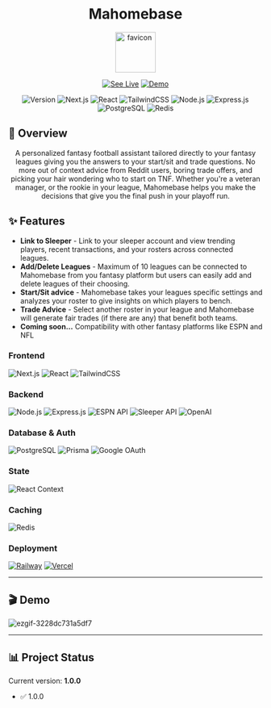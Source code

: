 <div align="center">
  
# **Mahomebase**

<img width="80" height="80" alt="favicon" src="https://github.com/user-attachments/assets/03399f95-2349-4fab-ad4f-7dffbdb55a30" />

[![See Live](https://img.shields.io/badge/🎬_See_Live-FF6B6B?style=for-the-badge&logoColor=white)](https://mahomebasefantasy.com/)
[![Demo](https://img.shields.io/badge/🎬_Demo-4ECDC4?style=for-the-badge&logoColor=white)](#demo)

![Version](https://img.shields.io/badge/version-1.0.0-blue)
![Next.js](https://img.shields.io/badge/Next.js-000000?style=flat&logo=next.js&logoColor=white)
![React](https://img.shields.io/badge/React-20232A?style=flat&logo=react&logoColor=61DAFB)
![TailwindCSS](https://img.shields.io/badge/Tailwind_CSS-38B2AC?style=flat&logo=tailwind-css&logoColor=white)
![Node.js](https://img.shields.io/badge/Node.js-43853D?style=flat&logo=node.js&logoColor=white)
![Express.js](https://img.shields.io/badge/Express.js-404D59?style=flat&logo=express&logoColor=white)
![PostgreSQL](https://img.shields.io/badge/PostgreSQL-316192?style=flat&logo=postgresql&logoColor=white)
![Redis](https://img.shields.io/badge/Redis-DC382D?style=flat&logo=redis&logoColor=white)

</div>

## 🚀 Overview

<div align="center">
A personalized fantasy football assistant tailored directly to your fantasy leagues giving you the answers to your start/sit and trade questions. No more out of context advice from Reddit users, boring trade offers, and picking your hair wondering who to start on TNF. Whether you're a veteran manager, or the rookie in your league, Mahomebase helps you make the decisions that give you the final push in your playoff run.
</div>

## ✨ Features

* **Link to Sleeper** - Link to your sleeper account and view trending players, recent transactions, and your rosters across connected leagues.
* **Add/Delete Leagues** - Maximum of 10 leagues can be connected to Mahomebase from you fantasy platform but users can easily add and delete leagues of their choosing. 
* **Start/Sit advice** - Mahomebase takes your leagues specific settings and analyzes your roster to give insights on which players to bench.
* **Trade Advice** - Select another roster in your league and Mahomebase will generate fair trades (if there are any) that benefit both teams.
* **Coming soon...** Compatibility with other fantasy platforms like ESPN and NFL

### Frontend
![Next.js](https://img.shields.io/badge/Next.js-000000?style=for-the-badge&logo=next.js&logoColor=white)
![React](https://img.shields.io/badge/React-20232A?style=for-the-badge&logo=react&logoColor=61DAFB)
![TailwindCSS](https://img.shields.io/badge/Tailwind_CSS-38B2AC?style=for-the-badge&logo=tailwind-css&logoColor=white)

### Backend
![Node.js](https://img.shields.io/badge/Node.js-43853D?style=for-the-badge&logo=node.js&logoColor=white)
![Express.js](https://img.shields.io/badge/Express.js-404D59?style=for-the-badge&logo=express&logoColor=white)
![ESPN API](https://img.shields.io/badge/ESPN_API-FF0000?style=for-the-badge&logoColor=white)
![Sleeper API](https://img.shields.io/badge/Sleeper_API-00008B?style=for-the-badge&logoColor=white)
![OpenAI](https://img.shields.io/badge/OpenAI-412991?style=for-the-badge&logo=openai&logoColor=white)

### Database & Auth
![PostgreSQL](https://img.shields.io/badge/PostgreSQL-316192?style=for-the-badge&logo=postgresql&logoColor=white)
![Prisma](https://img.shields.io/badge/Prisma-3982CE?style=for-the-badge&logo=Prisma&logoColor=white)
![Google OAuth](https://img.shields.io/badge/Google_OAuth-4285F4?style=for-the-badge&logo=google&logoColor=white)

### State
![React Context](https://img.shields.io/badge/React_Context-20232A?style=for-the-badge&logo=react&logoColor=61DAFB)

### Caching
![Redis](https://img.shields.io/badge/Redis-DC382D?style=for-the-badge&logo=redis&logoColor=white)

### Deployment
[![Railway](https://img.shields.io/badge/Railway-131415?style=for-the-badge&logo=railway&logoColor=white)](https://your-backend-url.up.railway.app)
[![Vercel](https://img.shields.io/badge/Vercel-000000?style=for-the-badge&logo=vercel&logoColor=white)](https://your-frontend-url.vercel.app)


---

<a id="demo"></a>

## 🎬 Demo

![ezgif-3228dc731a5df7](https://github.com/user-attachments/assets/76a4ee83-a3ab-478c-a4ef-4e04a3ed5f8f)

---

## 📊 Project Status

Current version: **1.0.0**
* ✅ 1.0.0







